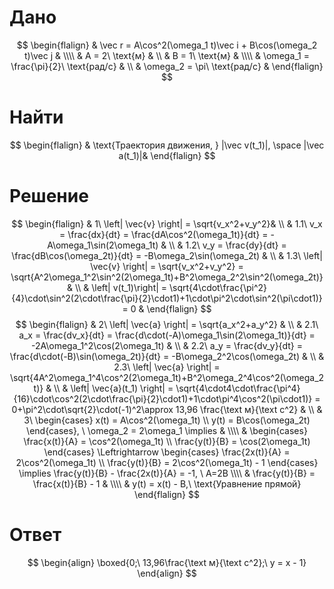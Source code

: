 # Дано
$$
\begin{flalign}
	& \vec r = A\cos^2(\omega_1 t)\vec i + B\cos(\omega_2 t)\vec j & \\\\
	& A = 2\ \text{м} & \\
	& B = 1\ \text{м} & \\\\
	& \omega_1 = \frac{\pi}{2}\ \text{рад/с} & \\
	& \omega_2 = \pi\ \text{рад/с} &
\end{flalign}
$$
# Найти
$$
\begin{flalign}
	& \text{Траектория движения, } |\vec v(t_1)|, \space |\vec a(t_1)|&
\end{flalign}
$$
# Решение
$$
\begin{flalign}
	& 1\ \left| \vec{v} \right| = \sqrt{v_x^2+v_y^2}& \\
	& 1.1\ v_x = \frac{dx}{dt} = \frac{dA\cos^2(\omega_1t)}{dt} = -A\omega_1\sin(2\omega_1t) & \\
	& 1.2\ v_y = \frac{dy}{dt} = \frac{dB\cos(\omega_2t)}{dt} = -B\omega_2\sin(\omega_2t) & \\
	& 1.3\ \left| \vec{v} \right| = \sqrt{v_x^2+v_y^2} = \sqrt{A^2\omega_1^2\sin^2(2\omega_1t)+B^2\omega_2^2\sin^2(\omega_2t)} & \\
	& \left| v(t_1)\right| = \sqrt{4\cdot\frac{\pi^2}{4}\cdot\sin^2(2\cdot\frac{\pi}{2}\cdot1)+1\cdot\pi^2\cdot\sin^2(\pi\cdot1)} = 0 &
\end{flalign}
$$
$$
\begin{flalign}
	& 2\ \left| \vec{a} \right| = \sqrt{a_x^2+a_y^2} & \\
	& 2.1\ a_x = \frac{dv_x}{dt} = \frac{d\cdot(-A)\omega_1\sin(2\omega_1t)}{dt} = -2A\omega_1^2\cos(2\omega_1t) & \\
	& 2.2\ a_y = \frac{dv_y}{dt} = \frac{d\cdot(-B)\sin(\omega_2t)}{dt} = -B\omega_2^2\cos(\omega_2t) & \\
	& 2.3\ \left| \vec{a} \right| = \sqrt{4A^2\omega_1^4\cos^2(2\omega_1t)+B^2\omega_2^4\cos^2(\omega_2t)} & \\
	& \left| \vec{a}(t_1) \right| = \sqrt{4\cdot4\cdot\frac{\pi^4}{16}\cdot\cos^2(2\cdot\frac{\pi}{2}\cdot1)+1\cdot\pi^4\cos^2(\pi\cdot1)} = 0+\pi^2\cdot\sqrt{2}\cdot(-1)^2\approx 13,96 \frac{\text м}{\text с^2}  & \\
	& 3\
	\begin{cases}
		x(t) = A\cos^2(\omega_1t) \\
		y(t) = B\cos(\omega_2t)
	\end{cases}, \ \omega_2 = 2\omega_1 \implies & \\\\
	& 
	\begin{cases}
		\frac{x(t)}{A} = \cos^2(\omega_1t) \\
		\frac{y(t)}{B} = \cos(2\omega_1t)
	\end{cases} \Leftrightarrow
	\begin{cases}
		\frac{2x(t)}{A} = 2\cos^2(\omega_1t) \\
		\frac{y(t)}{B} = 2\cos^2(\omega_1t) - 1
	\end{cases} \implies \frac{y(t)}{B} - \frac{2x(t)}{A} = -1, \ A=2B \\\\
	& \frac{y(t)}{B} =  \frac{x(t)}{B} - 1 & \\\\
	& y(t) = x(t) - B,\ \text{Уравнение прямой}	
\end{flalign}
$$
# Ответ
$$
\begin{align}
	\boxed{0;\ 13,96\frac{\text м}{\text с^2};\ y = x - 1}
\end{align}
$$